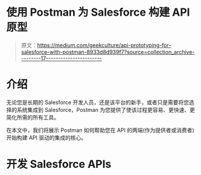 # 使用 Postman 为 Salesforce 构建 API 原型

> 原文：<https://medium.com/geekculture/api-prototyping-for-salesforce-with-postman-8933d8d939f7?source=collection_archive---------17----------------------->

# 介绍

无论您是长期的 Salesforce 开发人员，还是该平台的新手，或者只是需要将您选择的系统集成到 Salesforce，Postman 为您提供了使该过程更容易、更快速、更简化所需的所有工具。

在本文中，我们将展示 Postman 如何帮助您在 API 的两端(作为提供者或消费者)开始构建 API 驱动的集成的核心。

# 开发 Salesforce APIs